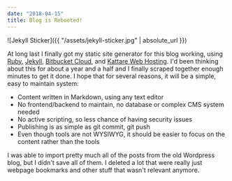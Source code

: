 ```yaml
---
date: "2018-04-15"
title: Blog is Rebooted!
---
```


![Jekyll Sticker]({{ "/assets/jekyll-sticker.jpg" | absolute_url }})

At long last I finally got my static site generator for this blog working, using [Ruby](https://www.ruby-lang.org/en/), 
[Jekyll](https://jekyllrb.com/), [Bitbucket Cloud](https://bitbucket.org/product), and 
[Kattare Web Hosting](https://www.kattare.com/webhosting.kvws).
I'd been thinking about this for about a year and a half and I finally scraped together enough minutes to get it done. I hope that
for several reasons, it will be a simple, easy to maintain system:

- Content written in Markdown, using any text editor
- No frontend/backend to maintain, no database or complex CMS system needed
- No active scripting, so less chance of having security issues
- Publishing is as simple as git commit, git push
- Even though tools are not WYSIWYG, it should be easier to focus on the content rather than the tools

I was able to import pretty much all of the posts from the old Wordpress blog, but I didn't save all of them. I deleted a lot that
were really just webpage bookmarks and other stuff that wasn't relevant anymore.
